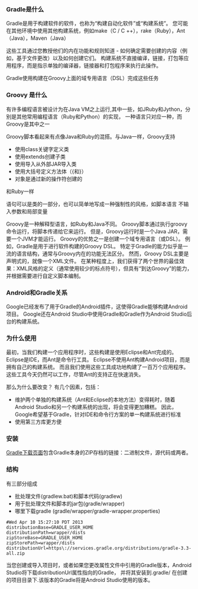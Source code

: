 


### Gradle是什么
Gradle是用于构建软件的软件，也称为“构建自动化软件”或“构建系统”。
您可能在其他环境中使用其他构建系统，例如make（C / C ++），rake（Ruby），Ant（Java），Maven（Java）

这些工具通过您教授他们的内在功能和规则知道 - 如何确定需要创建的内容（例如，基于文件更改）以及如何创建它们。 构建系统不直接编译，链接，打包等应用程序，而是指示单独的编译器，链接器和打包程序来执行此操作。

Gradle使用构建在Groovy上面的域专用语言（DSL）完成这些任务

### Groovy 是什么

有许多编程语言被设计为在Java VM之上运行,其中一些，如JRuby和Jython，分别是其他常用编程语言（Ruby和Python）的实现，
一种语言只对应一种，而Groovy是其中之一

Groovy脚本看起来有点像Java和Ruby的混搭。与Java一样，Groovy支持

- 使用class关键字定义类 
- 使用extends创建子类 
- 使用导入从外部JAR导入类 
- 使用大括号定义方法体（{和}） 
- 对象是通过新的操作符创建的

和Ruby一样

语句可以是类的一部分，也可以简单地写成一种强制性的风格，如脚本语言 
不输入参数和局部变量

Groovy是一种解释型语言，如Ruby和Java不同。 Groovy脚本通过执行groovy命令运行，将脚本传递给它来运行。
但是，Groovy运行时是一个Java JAR，需要一个JVM才能运行。
Groovy的优势之一是创建一个域专用语言（或DSL）。 例如，Gradle是用于进行软件构建的Groovy DSL。 
特定于Gradle的能力似乎是一流的语言结构，通常与Groovy内在的功能无法区分。 
然而，Groovy DSL主要是声明式的，就像一个XML文件。 
在某种程度上，我们获得了两个世界的最佳效果：XML风格的定义（通常使用较少的标点符号），但具有“到达Groovy”的能力，并根据需要进行自定义脚本编制。

### Android和Gradle关系
Google已经发布了用于Gradle的Android插件，这使得Gradle能够构建Android项目。 Google还在Android Studio中使用Gradle和Gradle作为Android Studio后台的构建系统。

### 为什么使用

最初，当我们构建一个应用程序时，这些构建是使用Eclipse和Ant完成的。 Eclipse是IDE，而Ant是命令行工具。
Eclipse不使用Ant构建Android项目，而是拥有自己的构建系统。 而且我们使用这些工具成功地构建了一百万个应用程序。 这些工具今天仍然可以工作，尽管Ant的支持正在快速消失。

那么为什么要改变？ 有几个因素，包括：
- 维护两个单独的构建系统（Ant和Eclipse的本地方法）变得耗时，随着Android Studio和另一个构建系统的出现，将会变得更加糟糕。 
因此，Google希望基于Gradle，针对IDE和命令行方案的单一构建系统进行标准
- 使用第三方库更方便

### 安装

[Gradle下载页面][1]包含Gradle本身的ZIP存档的链接：二进制文件，源代码或两者。

### 结构

有三部分组成
- 批处理文件(gradlew.bat)和脚本代码(gradlew)
- 用于批处理文件和脚本的jar包(gradle/wrapper)
- 哪里下载gradle (gradle/wrapper/gradle-wrapper.properties)

```
#Wed Apr 10 15:27:10 PDT 2013
distributionBase=GRADLE_USER_HOME
distributionPath=wrapper/dists
zipStoreBase=GRADLE_USER_HOME
zipStorePath=wrapper/dists
distributionUrl=https\://services.gradle.org/distributions/gradle-3.3-all.zip
```

当您创建或导入项目时，或者如果您更改属性文件中引用的Gradle版本，Android Studio将下载distributionUrl属性指向的Gradle，
并将其安装到.gradle/ 在创建的项目目录下.该版本的Gradle将是Android Studio使用的版本。




[1]: https://gradle.org/install/